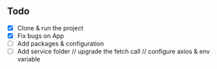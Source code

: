 ## Todo

- [x] Clone & run the project
- [x] Fix bugs on App
- [ ] Add packages & configuration
- [ ] Add service folder // upgrade the fetch call // configure axios & env variable
